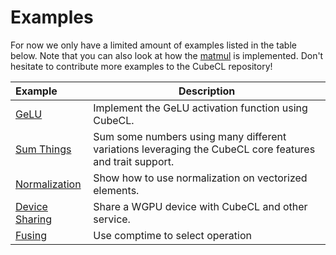 # Examples

For now we only have a limited amount of examples listed in the table below. Note that you can also
look at how the [matmul](https://github.com/tracel-ai/cubecl/tree/main/crates/cubecl-matmul) is
implemented. Don't hesitate to contribute more examples to the CubeCL repository!

| Example                                                                                 | Description                                                                                             |
| :-------------------------------------------------------------------------------------- | ------------------------------------------------------------------------------------------------------- |
| [GeLU](https://github.com/tracel-ai/cubecl/tree/main/examples/gelu)                     | Implement the GeLU activation function using CubeCL.                                                    |
| [Sum Things](https://github.com/tracel-ai/cubecl/tree/main/examples/sum_things)         | Sum some numbers using many different variations leveraging the CubeCL core features and trait support. |
| [Normalization](https://github.com/tracel-ai/cubecl/tree/main/examples/normalization)   | Show how to use normalization on vectorized elements.                                                   |
| [Device Sharing](https://github.com/tracel-ai/cubecl/tree/main/examples/device_sharing) | Share a WGPU device with CubeCL and other service.                                                      |
| [Fusing](https://github.com/tracel-ai/cubecl/tree/main/examples/fusing)                 | Use comptime to select operation                                                                        |

